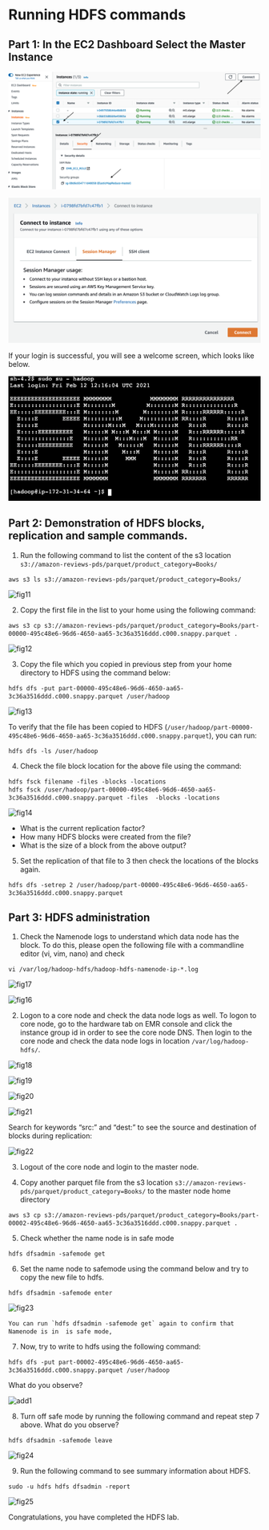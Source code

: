 # Running HDFS commands

## Part 1: In the EC2 Dashboard Select the Master Instance

  ![fig11](./resources/Connect.png)

  ![fig11](./resources/SSM.png)


If your login is successful, you will see a welcome screen, which looks like below.

![fig12](./resources/Login.png)



## Part 2: Demonstration of HDFS blocks, replication and sample commands.

1. Run the following command to list the content of the s3 location `s3://amazon-reviews-pds/parquet/product_category=Books/`
  ```
  aws s3 ls s3://amazon-reviews-pds/parquet/product_category=Books/
  ```
  
  ![fig11](./resources/fig11.PNG)

2. Copy the first file in the list to your home using the following command:
  ```
  aws s3 cp s3://amazon-reviews-pds/parquet/product_category=Books/part-00000-495c48e6-96d6-4650-aa65-3c36a3516ddd.c000.snappy.parquet .
  ```
  ![fig12](./resources/fig12.PNG)

3. Copy the file which you copied in  previous step from your home directory to HDFS using the command below:
  ```
  hdfs dfs -put part-00000-495c48e6-96d6-4650-aa65-3c36a3516ddd.c000.snappy.parquet /user/hadoop
  
  ```
  ![fig13](./resources/fig13.PNG)

  To verify that the file has been copied to HDFS (`/user/hadoop/part-00000-495c48e6-96d6-4650-aa65-3c36a3516ddd.c000.snappy.parquet`), you can run:
  ```
  hdfs dfs -ls /user/hadoop
  ```

4. Check the file block location for the above file using the command:
  ```
  hdfs fsck filename -files -blocks -locations
  hdfs fsck /user/hadoop/part-00000-495c48e6-96d6-4650-aa65-3c36a3516ddd.c000.snappy.parquet -files  -blocks -locations
  ```
  ![fig14](./resources/fig14.PNG)

  * What is the current replication factor?      
  * How many HDFS blocks were created from the file?
  * What is the size of a block from the above output?      

5. Set the replication of that file to 3 then check the locations of the blocks again.
  ```
  hdfs dfs -setrep 2 /user/hadoop/part-00000-495c48e6-96d6-4650-aa65-3c36a3516ddd.c000.snappy.parquet
  ```

## Part 3: HDFS administration

1. Check the Namenode logs to understand which data node has the block. To do this, please open the following file with a commandline editor (vi, vim, nano) and check
  ```
  vi /var/log/hadoop-hdfs/hadoop-hdfs-namenode-ip-*.log
  ```
  ![fig17](./resources/fig17.PNG)

  ![fig16](./resources/fig16.PNG)    

2. Logon to a core node and check the data node logs as well. To logon to core node, go to the hardware tab on EMR console and click the instance group id in order to see the core node DNS. Then login to the core node and check the data node logs in location `/var/log/hadoop-hdfs/`.

  ![fig18](./resources/fig18.PNG)

  ![fig19](./resources/fig19.PNG)

  ![fig20](./resources/fig20.PNG)

  ![fig21](./resources/fig21.PNG)

  Search for keywords “src:” and “dest:” to see the source and destination of blocks during replication:

  ![fig22](./resources/fig22.PNG)

3. Logout of the core node and login to the master node.

4. Copy another parquet file from the s3 location `s3://amazon-reviews-pds/parquet/product_category=Books/` to the master node home directory
  ```
  aws s3 cp s3://amazon-reviews-pds/parquet/product_category=Books/part-00002-495c48e6-96d6-4650-aa65-3c36a3516ddd.c000.snappy.parquet .
  ```

5. Check whether the name node is in safe mode
  ```
  hdfs dfsadmin -safemode get
  ```

6. Set the name node to safemode  using the command below and try to copy the new file to hdfs.
  ```
  hdfs dfsadmin -safemode enter
  ```
  ![fig23](./resources/fig23.PNG)

    You can run `hdfs dfsadmin -safemode get` again to confirm that Namenode is in  is safe mode,

7. Now, try to write to hdfs using the following command:
  ```
  hdfs dfs -put part-00002-495c48e6-96d6-4650-aa65-3c36a3516ddd.c000.snappy.parquet /user/hadoop
  ```

  What do you observe?

  ![add1](./resources/add1.PNG)

8.  Turn off safe mode by running the following command and repeat step 7 above. What do you observe?
  ```
  hdfs dfsadmin -safemode leave
  ```
  ![fig24](./resources/fig24.PNG)

9. Run the following command to see summary information about HDFS.
  ```
  sudo -u hdfs hdfs dfsadmin -report
  ```
  ![fig25](./resources/fig25.PNG)

Congratulations, you have completed the HDFS lab.
